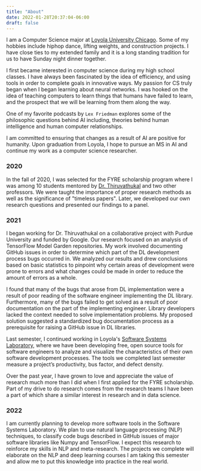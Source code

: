 ```yaml
---
title: "About"
date: 2022-01-28T20:37:04-06:00
draft: false
---
```


I am a Computer Science major at [Loyola University Chicago](https://www.luc.edu/cs/index.shtml).  Some of my hobbies include hiphop dance, lifting weights, and construction projects.  I have close ties to my extended family and it is a long standing tradition for us to have Sunday night dinner together.

I first became interested in computer science during my high school classes. I have always been fascinated by the idea of efficiency, and using tools in order to complete goals in innovative ways.  My passion for CS truly began when I began learning about neural networks. I was hooked on the idea of teaching computers to learn things that humans have failed to learn, and the prospect that we will be learning from them along the way.  

One of my favorite podcasts by `Lex Friedman` explores some of the philosophic questions behind AI including, theories behind human intelligence and human computer relationships.

I am committed to ensuring that changes as a result of AI are positive for humanity.  Upon graduation from Loyola, I hope to pursue an MS in AI and continue my work as a computer science researcher.


### 2020

In the fall of 2020, I was selected for the FYRE scholarship program where I was among 10 students mentored by [Dr. Thiruvathukal](https://gkt.cs.luc.edu/) and two other professors. We were taught the importance of proper research methods as well as the significance of "timeless papers". Later, we developed our own research questions and presented our findings to a panel.

### 2021

I began working for Dr. Thiruvathukal on a collaborative project with Purdue University and funded by Google. Our research focused on an analysis of TensorFlow Model Garden repositories. My work involved documenting GitHub issues in order to determine which part of the DL development process bugs occurred in.  We analyzed our results and drew conclusions based on basic statistics to pinpoint why certain areas of development were prone to errors and what changes could be made in order to reduce the amount of errors as a whole.  

I found that many of the bugs that arose from DL implementation were a result of poor reading of the software engineer implementing the DL library. Furthermore, many of the bugs failed to get solved as a result of poor documentation on the part of the implementing engineer.  Library developers lacked the context needed to solve implementation problems.  My proposed solution suggested a standardized bug documentation process as a prerequisite for raising a GitHub issue in DL libraries.

Last semester, I continued working in Loyola's [Software Systems Laboratory](https://ssl.cs.luc.edu/), where we have been developing free, open source tools for software engineers to analyze and visualize the characteristics of their own software development processes.  The tools we completed last semester measure a project’s productivity, bus factor, and defect density.  

Over the past year, I have grown to love and appreciate the value of research much more than I did when I first applied for the FYRE scholarship. Part of my drive to do research comes from the research teams I have been a part of which share a similar interest in research and in data science.

### 2022

I am currently planning to develop more software tools in the Software Systems Laboratory. We plan to use natural language processing (NLP) techniques, to classify code bugs described in GitHub issues of major software libraries like Numpy and TensorFlow. I expect this research to reinforce my skills in NLP and meta-research. The projects we complete will elaborate on the NLP and deep learning courses I am taking this semester and allow me to put this knowledge into practice in the real world.  
